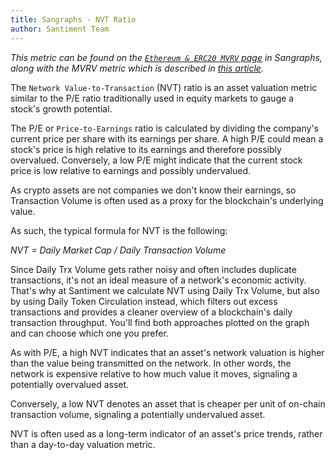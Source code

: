 ```yaml
---
title: Sangraphs - NVT Ratio
author: Santiment Team
---
```


*This metric can be found on the* [*`Ethereum & ERC20 MVRV`
page*](https://data.santiment.net/d/4BpXRALik/05-ethereum-and-erc20-mvrv?orgId=1)
*in Sangraphs, along with the MVRV metric which is described in* [*this
article*](/sandata/metrics/mvrv-ratio)*.*

The `Network Value-to-Transaction` (NVT) ratio is an asset valuation
metric similar to the P/E ratio traditionally used in equity markets to
gauge a stock's growth potential.

The P/E or `Price-to-Earnings` ratio is calculated by dividing the
company's current price per share with its earnings per share. A high
P/E could mean a stock's price is high relative to its earnings and
therefore possibly overvalued. Conversely, a low P/E might indicate that
the current stock price is low relative to earnings and possibly
undervalued.

As crypto assets are not companies we don't know their earnings, so
Transaction Volume is often used as a proxy for the blockchain's
underlying value.

As such, the typical formula for NVT is the following:

*NVT = Daily Market Cap / Daily Transaction Volume*

Since Daily Trx Volume gets rather noisy and often includes duplicate
transactions, it's not an ideal measure of a network's economic
activity. That's why at Santiment we calculate NVT using Daily Trx
Volume, but also by using Daily Token Circulation instead, which filters
out excess transactions and provides a cleaner overview of a
blockchain's daily transaction throughput. You'll find both approaches
plotted on the graph and can choose which one you prefer.

As with P/E, a high NVT indicates that an asset's network valuation is
higher than the value being transmitted on the network. In other words,
the network is expensive relative to how much value it moves, signaling
a potentially overvalued asset.

Conversely, a low NVT denotes an asset that is cheaper per unit of
on-chain transaction volume, signaling a potentially undervalued asset.

NVT is often used as a long-term indicator of an asset's price trends,
rather than a day-to-day valuation metric.
